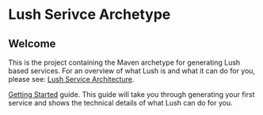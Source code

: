 # Lush Serivce Archetype

## Welcome
This is the project containing the Maven archetype for generating Lush based services.  For an overview of what Lush is and what it can do for you, please see: [Lush Service Architecture](https://github.com/paul-parrone/lush-core).

[Getting Started](https://github.com/paul-parrone/getting-started.md) guide.  This guide will take you through generating your first service and shows the technical details of what Lush can do  for you.  


